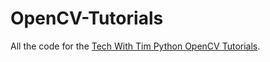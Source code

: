 # OpenCV-Tutorials
All the code for the [Tech With Tim Python OpenCV Tutorials](https://www.youtube.com/watch?v=ddSo8Nb0mTw).
